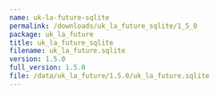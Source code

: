 ```yaml
---
name: uk-la-future-sqlite
permalink: /downloads/uk_la_future_sqlite/1_5_0
package: uk_la_future
title: uk_la_future_sqlite
filename: uk_la_future.sqlite
version: 1.5.0
full_version: 1.5.0
file: /data/uk_la_future/1.5.0/uk_la_future.sqlite
---
```

